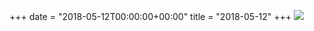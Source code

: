 +++
date = "2018-05-12T00:00:00+00:00"
title = "2018-05-12"
+++
<img class="img-fluid" src="/2018-05-12.jpg" />
